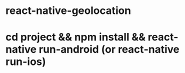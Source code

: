 # react-native-geolocation

# cd project && npm install && react-native run-android (or react-native run-ios)
